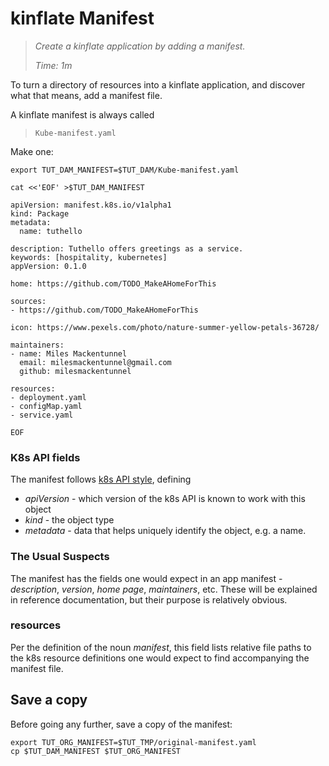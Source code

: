 # kinflate Manifest

> _Create a kinflate application by adding a manifest._
>
> _Time: 1m_

To turn a directory of resources into a kinflate
application, and discover what that means, add a
manifest file.

A kinflate manifest is always called

> `Kube-manifest.yaml`

Make one:

<!-- @defineManifest @demo -->
```
export TUT_DAM_MANIFEST=$TUT_DAM/Kube-manifest.yaml
```

<!-- @makeManifest @demo -->
```
cat <<'EOF' >$TUT_DAM_MANIFEST

apiVersion: manifest.k8s.io/v1alpha1
kind: Package
metadata:
  name: tuthello

description: Tuthello offers greetings as a service.
keywords: [hospitality, kubernetes]
appVersion: 0.1.0

home: https://github.com/TODO_MakeAHomeForThis

sources:
- https://github.com/TODO_MakeAHomeForThis

icon: https://www.pexels.com/photo/nature-summer-yellow-petals-36728/

maintainers:
- name: Miles Mackentunnel
  email: milesmackentunnel@gmail.com
  github: milesmackentunnel

resources:
- deployment.yaml
- configMap.yaml
- service.yaml

EOF
```

### K8s API fields

[k8s API style]: https://kubernetes.io/docs/concepts/overview/working-with-objects/kubernetes-objects/#required-fields

The manifest follows [k8s API style], defining

 * _apiVersion_ - which version of the k8s API is known to work
   with this object
 * _kind_ - the object type
 * _metadata_ - data that helps uniquely identify the
   object, e.g. a name.

### The Usual Suspects

The manifest has the fields one would expect in an app
manifest - _description_, _version_, _home page_, _maintainers_, etc.
These will be explained in reference documentation, but
their purpose is relatively obvious.

### resources

Per the definition of the noun _manifest_, this field
lists relative file paths to the k8s resource
definitions one would expect to find accompanying the
manifest file.

## Save a copy

Before going any further, save a copy of the manifest:

<!-- @copyManifest @test -->
```
export TUT_ORG_MANIFEST=$TUT_TMP/original-manifest.yaml
cp $TUT_DAM_MANIFEST $TUT_ORG_MANIFEST
```
